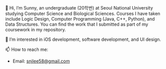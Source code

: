 👋 Hi, I’m Sunny, an undergraduate (20학번) at Seoul National University studying Computer Science and Biological Sciences. Courses I have taken include Logic Design, Computer Programming (Java, C++, Python), and Data Structures. You can find the work that I submitted as part of my coursework in my repository.  

👀 I’m interested in iOS development, software development, and UI design.

📫 How to reach me:
- Email: snjlee58@gmail.com


<!---
snjlee58/snjlee58 is a ✨ special ✨ repository because its `README.md` (this file) appears on your GitHub profile.
You can click the Preview link to take a look at your changes.
--->
